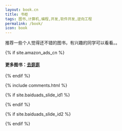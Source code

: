 ```yaml
---
layout: book.cn
title: 书柜
tags: 图书,计算机,编程,开发,软件开发,逆向工程
permalink: /book/
icon: book
---
```


推荐一些个人觉得还不错的图书，有兴趣的同学可以看看。。

<div class="grid">
</div>

{% if site.amazon_ads_cn %}

<script src="{{ " /js/masonry.pkgd.min.js " | prepend: site.baseurl }}" charset="utf-8"></script>
<script src="{{ " /js/books.cn.js " | prepend: site.baseurl }}" charset="utf-8"></script>

#### 更多图书：<a target="_blank"  href="http://www.amazon.cn/b?_encoding=UTF8&camp=536&creative=3200&linkCode=ur2&node=658414051&tag={{site.amazon_ads_cn}}">去逛逛</a><img src="http://ir-cn.amazon-adsystem.com/e/ir?t={{site.amazon_ads_cn}}&l=ur2&o=28" width="1" height="1" border="0" alt="" style="border:none !important; margin:0px !important;" />

{% endif %}


{% include comments.html %}


<!-- baidu ads -->
{% if site.baiduads_slide_id1 %}
<script type="text/javascript">
    var cpro_id = "{{site.baiduads_slide_id1}}";
</script>
<script type="text/javascript" src="http://cpro.baidustatic.com/cpro/ui/f.js"></script>
{% endif %}

{% if site.baiduads_slide_id2 %}
<script type="text/javascript">
    function isPC(){    
        var userAgentInfo = navigator.userAgent;  
        var Agents = new Array("Android", "iPhone", "SymbianOS", "Windows Phone", "iPad", "iPod");    
        var flag = true;    
        for (var v = 0; v < Agents.length; v++) {    
            if (userAgentInfo.indexOf(Agents[v]) > 0) { flag = false; break; }    
        }    
        return flag;    
    }  
    var cpro_id = !isPC()? "{{site.baiduads_slide_id2}}" : "";
</script>
<script type="text/javascript" src="http://cpro.baidustatic.com/cpro/ui/cm.js"></script>
{% endif %}
